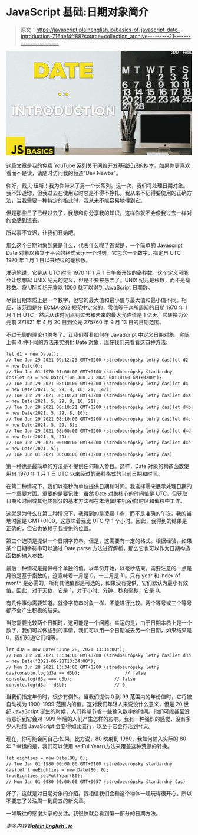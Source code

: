 # JavaScript 基础:日期对象简介

> 原文：<https://javascript.plainenglish.io/basics-of-javascript-date-introduction-716aef4ff88?source=collection_archive---------21----------------------->

![](img/1d6a8fa693865324d2479809ed667982.png)

这篇文章是我的免费 YouTube 系列关于网络开发基础知识的抄本。如果你更喜欢看而不是读，请随时访问我的频道“Dev Newbs”。

你好，戴夫·纽斯！我为你带来了另一个长系列。这一次，我们将处理日期对象。我不知道你，但我过去在使用它时总是不得不挣扎。我从来不记得要使用的正确方法，当我需要一种特定的格式时，我从来不能容易地得到它。

但是那些日子已经过去了，我想和你分享我的知识，这样你就不会像我过去一样对约会感到沮丧。

所以事不宜迟，让我们开始吧。

那么这个日期对象到底是什么，代表什么呢？答案是，一个简单的 Javascript Date 对象以独立于平台的格式表示一个时刻。它包含一个数字，指定自 UTC 1970 年 1 月 1 日以来经过的毫秒数。

准确地说，它是从 UTC 时间 1970 年 1 月 1 日午夜开始的毫秒数。这个定义可能会让您想起 UNIX 纪元的定义，但是不要被愚弄了。UNIX 纪元是秒数，而不是毫秒数。将 UNIX 纪元乘以 1000 就可以得到 JavaScript 日期数。

尽管日期本质上是一个数字，但它的最大值和最小值与最大值和最小值不同。相反，该范围是在 ECMA-262 规范中定义的，零值等于众所周知的日期 1970 年 1 月 1 日 UTC，然后从该时间点到过去和未来的最大允许值是 1 亿天。它转换为公元前 271821 年 4 月 20 日到公元 275760 年 9 月 13 日的日期范围。

不过无聊的理论也够多了。让我们看看如何在 JavaScript 中定义日期对象。实际上有 4 种不同的方法来实例化 Date 对象，现在我们来看看这四种方法:

```
let d1 = new Date();
// Tue Jun 29 2021 09:12:23 GMT+0200 (stredoeurópsky letný čas)let d2 = new Date(0);
// Thu Jan 01 1970 01:00:00 GMT+0100 (stredoeurópsky štandardný čas)let d3 = new Date("Tue Jun 29 2021 08:10:00 GMT+0200");
// Tue Jun 29 2021 08:10:00 GMT+0200 (stredoeurópsky letný čas)let d4 = new Date(2021, 5, 29, 8, 10, 21, 147);
// Tue Jun 29 2021 08:10:21 GMT+0200 (stredoeurópsky letný čas)let d4a = new Date(2021, 5, 29, 8, 10, 21);
// Tue Jun 29 2021 08:10:21 GMT+0200 (stredoeurópsky letný čas)let d4b = new Date(2021, 5, 29, 8, 10);
// Tue Jun 29 2021 08:10:00 GMT+0200 (stredoeurópsky letný čas)let d4c = new Date(2021, 5, 29, 8);
// Tue Jun 29 2021 08:00:00 GMT+0200 (stredoeurópsky letný čas)let d4d = new Date(2021, 5, 29);
// Tue Jun 29 2021 00:00:00 GMT+0200 (stredoeurópsky letný čas)let d4e = new Date(2021, 5);
// Tue Jun 01 2021 00:00:00 GMT+0200 (stredoeurópsky letný čas)
```

第一种也是最简单的方法是不提供任何输入参数。这样，Date 对象的构造函数使用自 1970 年 1 月 1 日 UTC 以来经过的毫秒格式的当前日期和时间。

在第二种情况下，我们以毫秒为单位提供日期和时间。我选择零来展示处理日期的一个重要方面。重要的是要记住，虽然 Date 对象核心的时间值是 UTC，但获取日期和时间或其组成部分的基本方法都在本地(即主机系统)时区和偏移中工作。

这就是为什么在第二种情况下，我得到的是凌晨 1 点，而不是准确的午夜。我的当地时区是 GMT+0100，这意味着我比 UTC 早 1 个小时。因此，我得到的结果是正确的，但它也依赖于我提供的位置。

第三个选项是提供一个日期字符串。但是，这需要有一定的格式。根据经验，如果某个日期字符串可以通过 Date.parse 方法进行解析，那么它也可以作为日期构造函数的输入参数。

最后一种情况是提供每个单独的值，以年份开始，以毫秒结束。需要注意的一点是月份是基于指数的，这意味着一月是 0，十二月是 11。只有 year 和 index of month 是必需的，所有其他值都是可选的，如果没有提供，它们默认为最小有效值。因此，对于天数，它是 1，对于小时、分钟、秒和毫秒，它是 0。

有几件事你需要知道。就像字符串对象一样，不能进行比较。两个等号或三个等号都不会产生积极的结果。

当您需要比较两个日期时，这可能是一个问题。幸运的是，由于日期本质上是一个数字，我们可以做些别的事情。我们可以用一个日期减去另一个日期，如果结果是 0，我们知道它们相等。

```
let d3a = new Date("June 28, 2021 13:34:00");
// Mon Jun 28 2021 13:34:00 GMT+0200 (stredoeurópsky letný čas)let d3b = new Date("2021-06-28T13:34:00");
// Mon Jun 28 2021 13:34:00 GMT+0200 (stredoeurópsky letný čas)console.log(d3a == d3b);                 // false
console.log(d3a === d3b);                // false
console.log(d3a - d3b);                  // 0
```

当我们指定年份时，很少有例外。当我们提供 0 到 99 范围内的年份值时，它将被自动视为 1900–1999 范围内的值。这对我们年轻人来说没什么意义，但是 20 世纪 JavaScript 诞生的时候，人们希望节省一些输入数字的时间。他们可能甚至没有意识到它会对 1999 年后的人们产生怎样的影响。我有一种强烈的感觉，没有多少人相信 JavaScript 会变得如此流行，以至于它会存活到今天。

现在，你可能会问自己:如果，比方说，80 映射到 1980，我如何输入实际的 80 年？幸运的是，我们可以使用 setFullYear()方法来覆盖这种荒谬的转换。

```
let eighties = new Date(80, 0);
// Tue Jan 01 1980 00:00:00 GMT+0100 (stredoeurópsky štandardný čas)let trueEighties = new Date(80, 0);
trueEighties.setFullYear(80);
// Mon Jan 01 0080 00:00:00 GMT+0057 (stredoeurópsky štandardný čas)
```

好了，这就是对日期对象的介绍。我相信我们会和这个物体一起玩得很开心。所以不要忘了关注周一到周五的新文章。

一如既往的感谢大家的关注。我很快就会看到第一部分的日期方法。

*更多内容看*[***plain English . io***](http://plainenglish.io/)